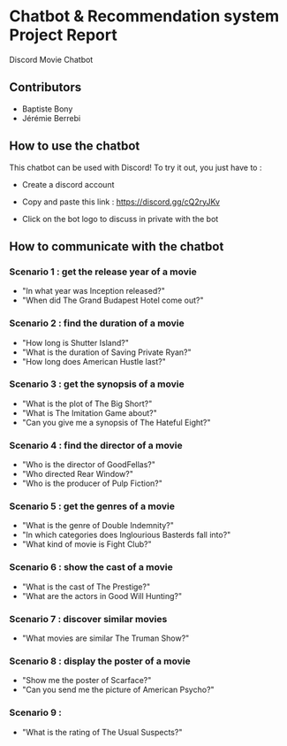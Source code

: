 # Chatbot & Recommendation system Project Report
Discord Movie Chatbot


## Contributors

- Baptiste Bony
- Jérémie Berrebi


## How to use the chatbot

This chatbot can be used with Discord! To try it out, you just have to :

- Create a discord account 

- Copy and paste this link : https://discord.gg/cQ2ryJKv 

- Click on the bot logo to discuss in private with the bot



## How to communicate with the chatbot

 
### Scenario 1 : get the release year of a movie

- "In what year was Inception released?"
- "When did The Grand Budapest Hotel come out?"

### Scenario 2 : find the duration of a movie

- "How long is Shutter Island?"
- "What is the duration of Saving Private Ryan?"
- "How long does American Hustle last?" 

### Scenario 3 : get the synopsis of a movie

- "What is the plot of The Big Short?"
- "What is The Imitation Game about?"
- "Can you give me a synopsis of The Hateful Eight?"


### Scenario 4 : find the director of a movie 

- "Who is the director of GoodFellas?"
- "Who directed Rear Window?"
- "Who is the producer of Pulp Fiction?"

 
### Scenario 5 : get the genres of a movie 

- "What is the genre of Double Indemnity?"
- "In which categories does Inglourious Basterds fall into?"
- "What kind of movie is Fight Club?"


### Scenario 6 : show the cast of a movie 

- "What is the cast of The Prestige?"
- "What are the actors in Good Will Hunting?"


### Scenario 7 : discover similar movies

- "What movies are similar The Truman Show?"


### Scenario 8 : display the poster of a movie

- "Show me the poster of Scarface?"
- "Can you send me the picture of American Psycho?"

### Scenario 9 : 

- "What is the rating of The Usual Suspects?"


